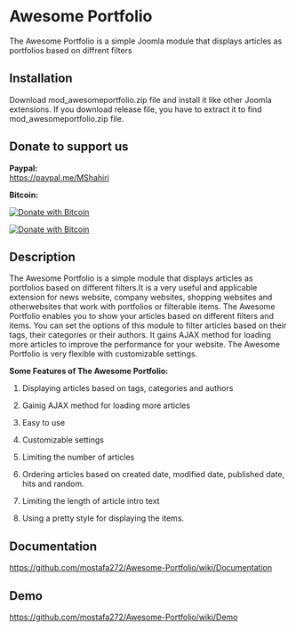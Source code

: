 # Awesome Portfolio
The Awesome Portfolio is a simple Joomla module that displays articles as portfolios based on diffrent filters
                 
                 
## Installation                            
Download mod_awesomeportfolio.zip file and install it like other Joomla extensions. If you download release file,
you have to extract it to find mod_awesomeportfolio.zip file.


## Donate to support us                

**Paypal:**            
https://paypal.me/MShahiri                

**Bitcoin:**    
                                                                   
[![Donate with Bitcoin](https://en.cryptobadges.io/badge/small/16f1DStB3YG3R4BMTa1zGYRxN9i7FAqtUX)](https://en.cryptobadges.io/donate/16f1DStB3YG3R4BMTa1zGYRxN9i7FAqtUX)
                                                   
[![Donate with Bitcoin](https://en.cryptobadges.io/badge/big/16f1DStB3YG3R4BMTa1zGYRxN9i7FAqtUX)](https://en.cryptobadges.io/donate/16f1DStB3YG3R4BMTa1zGYRxN9i7FAqtUX)                                                                          
                                                              
## Description                                    
                                     
The Awesome Portfolio is a simple module that displays articles as portfolios based on different filters.It is a very 
useful and applicable extension for news website, company websites, shopping websites and otherwebsites that work with
portfolios or filterable items. The Awesome Portfolio enables you to show your articles based on different filters and 
items. You can set the options of this module to filter articles based on their tags, their categories or their authors.
It gains AJAX method for loading more articles to improve the performance for your website. The Awesome Portfolio is very
flexible with customizable settings.


  **Some Features of The Awesome Portfolio:**

   1. Displaying articles based on tags, categories and authors

   2. Gainig AJAX method for loading more articles

   3. Easy to use

   4. Customizable settings

   5. Limiting the number of articles

   6. Ordering articles based on created date, modified date, published date, hits and random.

   7. Limiting the length of article intro text

   8. Using a pretty style for displaying the items.                        
   
   ## Documentation               
                     
   https://github.com/mostafa272/Awesome-Portfolio/wiki/Documentation
   
   ## Demo                 
                        
  https://github.com/mostafa272/Awesome-Portfolio/wiki/Demo

